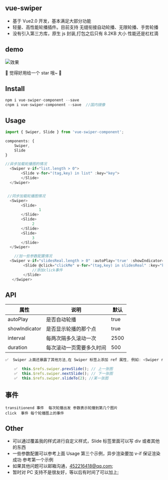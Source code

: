 ## vue-swiper

* 基于 Vue2.0 开发，基本满足大部分功能
* 轻量、高性能轮播插件。目前支持 无缝衔接自动轮播、无限轮播、手势轮播
* 没有引入第三方库，原生 js 封装,打包之后只有 8.2KB 大小 性能还是杠杠滴

## demo

![效果](http://zwhgithub.github.io/vue-swiper/dist/1514291260.png)

🎉 觉得好用给一个 star 哦~ 🎉

## Install

```javascript
npm i vue-swiper-component --save
cnpm i vue-swiper-component --save  //国内镜像
```

## Usage

```javascript
import { Swiper, Slide } from 'vue-swiper-component';

components: {
    Swiper,
    Slide
}

//异步加载轮播图的情况
  <Swiper v-if="list.length > 0">
       <Slide v-for="(tag,key) in list" :key="key">
       </Slide>
  </Swiper>


 //同步加载轮播图情况
  <Swiper>
       <Slide>
               1
       </Slide>
       <Slide>
       		2
       </Slide>
       <Slide>
       		3
       </Slide>
  </Swiper>

    //加一些参数配置情况
  <Swiper v-if="slidesReal.length > 0" :autoPlay='true' :showIndicator='true' interval="2500" duration="500">
        <Slide @click="clickMe" v-for="(tag,key) in slidesReal" :key="key">
        	//添加click事件
        </Slide>
   </Swiper>
```

## API

| 属性          | 说明                     | 默认 |
| ------------- | ------------------------ | ---- |
| autoPlay      | 是否自动轮播             | true |
| showIndicator | 是否显示轮播的那个点     | true |
| interval      | 每两次隔多久滚动一次     | 2500 |
| duration      | 每次滚动一页需要多久时间 | 500  |

```javascript
✅  Swiper 上面还暴露了其他方法,在 Swiper 标签上添加 ref 属性, 例如: <Swiper ref="swiper"></Swiper>

    ✅  this.$refs.swiper.prevSlide(); // 上一张图
    ✅  this.$refs.swiper.nextSlide(); // 下一张图
    ✅  this.$refs.swiper.slideTo(2); //某一张图
```

## 事件

```
transitionend 事件  每次轮播出发 参数表示轮播到第几个图片
click  事件 每个轮播图上的事件
```

## Other

* 可以通过覆盖我的样式进行自定义样式，Slide 标签里面可以写 div 或者其他的东西
* 一些参数配置可以参考上面 Usage 第三个示例，异步渲染要加 v-if 保证渲染成功 参考第一个示例
* 如果其他问题可以邮箱沟通，452216418@qq.com;
* 暂时对 PC 支持不是很友好，等以后有时间了可以加上;
